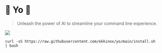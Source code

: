 # 🚀 Yo 💬

> Unleash the power of AI to streamline your command line experience.

![](https://raw.githubusercontent.com/ekkinox/yo/main/docs/_assets/intro.gif)

```shell
curl -sS https://raw.githubusercontent.com/ekkinox/yo/main/install.sh | bash
```

